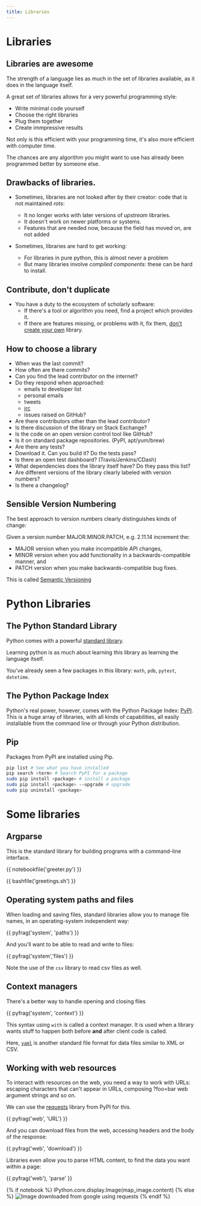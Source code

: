 ```yaml
---
title: Libraries
---
```


Libraries
=========

Libraries are awesome
---------------------

The strength of a language lies as much in the set of libraries available, as it does
in the language itself.

A great set of libraries allows for a very powerful programming style:

* Write minimal code yourself
* Choose the right libraries
* Plug them together
* Create immpressive results

Not only is this efficient with your programming time, it's also more efficient with computer
time.

The chances are any algorithm you might want to use has already been programmed better by someone else.

Drawbacks of libraries.
----------------------

* Sometimes, libraries are not looked after by their creator: code that is not maintained *rots*:
  * It no longer works with later versions of *upstream* libraries.
  * It doesn't work on newer platforms or systems.
  * Features that are needed now, because the field has moved on, are not added

* Sometimes, libraries are hard to get working:
  * For libraries in pure python, this is almost never a problem
  * But many libraries involve *compiled components*: these can be hard to install.

Contribute, don't duplicate
---------------------------

* You have a duty to the ecosystem of scholarly software:
  * If there's a tool or algorithm you need, find a project which provides it.
  * If there are features missing, or problems with it, fix them, [don't create your own](http://xkcd.com/927/) library.

How to choose a library
-----------------------

* When was the last commit?
* How often are there commits?
* Can you find the lead contributor on the internet?
* Do they respond when approached:
    * emails to developer list
    * personal emails
    * tweets
    * [irc](https://freenode.net)
    * issues raised on GitHub?
* Are there contributors other than the lead contributor?
* Is there discussion of the library on Stack Exchange?
* Is the code on an open version control tool like GitHub?
* Is it on standard package repositories. (PyPI, apt/yum/brew)
* Are there any tests?
* Download it. Can you build it? Do the tests pass?
* Is there an open test dashboard? (Travis/Jenkins/CDash)
* What dependencies does the library itself have? Do they pass this list?
* Are different versions of the library clearly labeled with version numbers?
* Is there a changelog?

Sensible Version Numbering
--------------------------

The best approach to version numbers clearly distinguishes kinds of change:

Given a version number MAJOR.MINOR.PATCH, e.g. 2.11.14 increment the:

* MAJOR version when you make incompatible API changes,
* MINOR version when you add functionality in a backwards-compatible manner, and
* PATCH version when you make backwards-compatible bug fixes.

This is called [Semantic Versioning](http://semver.org)

Python Libraries
================

The Python Standard Library
---------------------------

Python comes with a powerful [standard library](https://docs.python.org/2/library/).

Learning python is as much about learning this library as learning the language itself.

You've already seen a few packages in this library: `math`, `pdb`, `pytest`, `datetime`.

The Python Package Index
------------------------

Python's real power, however, comes with the Python Package Index: [PyPI](https://pypi.python.org/pypi).
This is a huge array of libraries, with all kinds of capabilities, all easily installable from the 
command line or through your Python distribution.

Pip
-----

Packages from PyPI are installed using Pip.

``` bash
pip list # See what you have installed
pip search <term> # Search PyPI for a package
sudo pip install <package> # install a package
sudo pip install <package> --upgrade # upgrade
sudo pip uninstall <package>
```

Some libraries
==============

Argparse
--------

This is the standard library for building programs with a command-line interface.

{{ notebookfile('greeter.py') }}

{{ bashfile('greetings.sh') }}

Operating system paths and files
------------------

When loading and saving files, standard libraries allow you to manage file names,
in an operating-system independent way:

{{ pyfrag('system', 'paths') }}

And you'll want to be able to read and write to files:

{{ pyfrag('system','files') }}

Note the use of the `csv` library to read csv files as well.

Context managers
----------------

There's a better way to handle opening and closing files

{{ pyfrag('system', 'context') }}

This syntax using `with` is called a context manager.
It is used when a library wants stuff to happen both before **and** after client code is called.

Here, [`yaml`](http://www.yaml.org) is another standard file format for data files similar to XML or CSV.

Working with web resources
--------------------------

To interact with resources on the web, you need a way to work with URLs: escaping characters that
can't appear in URLs, composing ?foo=bar web argument strings and so on.

We can use the [requests](http://docs.python-requests.org/en/latest/) library from PyPI for this.

{{ pyfrag('web', 'URL') }}

And you can download files from the web, accessing headers and the body of the response:

{{ pyfrag('web', 'download') }}

Libraries even allow you to parse HTML content, to find the data you want within a page:

{{ pyfrag('web'), 'parse' }}

{% if notebook %}
IPython.core.display.Image(map_image.content)
{% else %}
![Image downloaded from google using requests]('session04/python/web.png')
{% endif %}
